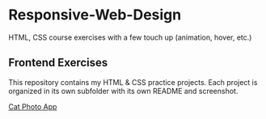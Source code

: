 # Responsive-Web-Design
HTML, CSS course exercises with a few touch up (animation, hover, etc.)

## Frontend Exercises

This repository contains my HTML & CSS practice projects. 
Each project is organized in its own subfolder with its own README and screenshot.

[Cat Photo App](https://josephvyse.github.io/frontend-exercises/01-cat-photo-app/)
